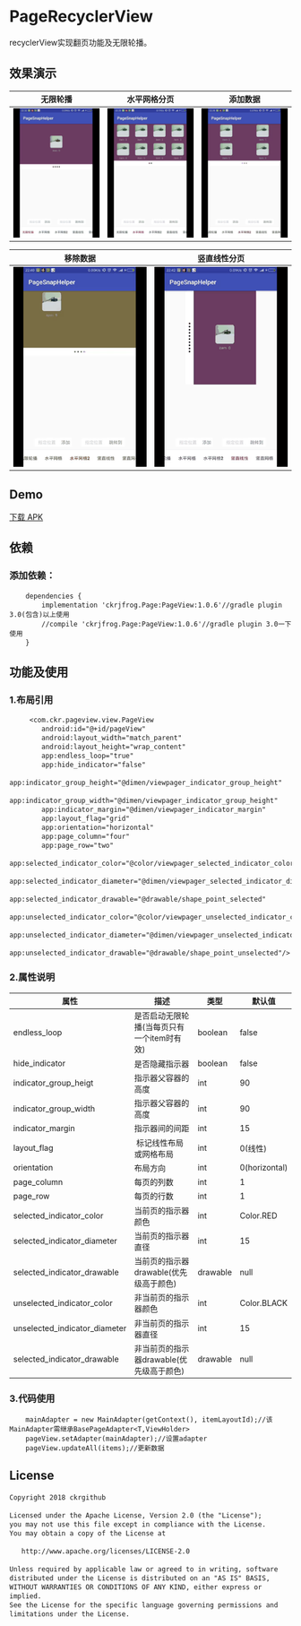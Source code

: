 # PageRecyclerView
recyclerView实现翻页功能及无限轮播。

## 效果演示
| 无限轮播     | 水平网格分页    | 添加数据    |
| ------------ | ------------------------- | ----------- |
| ![](screenRecorder/Screenshot_1.gif) | ![](screenRecorder/Screenshot_2.gif) | ![](screenRecorder/Screenshot_3.gif) |

| 移除数据  | 竖直线性分页 |
| ------------ | ------------------------- |
| ![](screenRecorder/Screenshot_4.gif) | ![](screenRecorder/Screenshot_5.gif) |

## Demo
[下载 APK](apk/app-debug.apk)

## 依赖
### 添加依赖：
```
	dependencies {
		implementation 'ckrjfrog.Page:PageView:1.0.6'//gradle plugin 3.0(包含)以上使用
		//compile 'ckrjfrog.Page:PageView:1.0.6'//gradle plugin 3.0一下使用
	}
```

## 功能及使用
### 1.布局引用
```
     <com.ckr.pageview.view.PageView
        android:id="@+id/pageView"
        android:layout_width="match_parent"
        android:layout_height="wrap_content"
        app:endless_loop="true"
        app:hide_indicator="false"
        app:indicator_group_height="@dimen/viewpager_indicator_group_height"
        app:indicator_group_width="@dimen/viewpager_indicator_group_height"
        app:indicator_margin="@dimen/viewpager_indicator_margin"
        app:layout_flag="grid"
        app:orientation="horizontal"
        app:page_column="four"
        app:page_row="two"
        app:selected_indicator_color="@color/viewpager_selected_indicator_color"
        app:selected_indicator_diameter="@dimen/viewpager_selected_indicator_diameter"
        app:selected_indicator_drawable="@drawable/shape_point_selected"
        app:unselected_indicator_color="@color/viewpager_unselected_indicator_color"
        app:unselected_indicator_diameter="@dimen/viewpager_unselected_indicator_diameter"
        app:unselected_indicator_drawable="@drawable/shape_point_unselected"/>
```
### 2.属性说明
| 属性							| 描述									 | 类型			| 默认值			|
| ----------------------------- | -------------------------------------- | ----------   | ------------- |
| endless_loop                  | 是否启动无限轮播(当每页只有一个item时有效)	 | boolean  	| false			|
| hide_indicator                | 是否隐藏指示器  						 | boolean 		| false		 	|
| indicator_group_heigt         | 指示器父容器的高度 						 | int     		| 90			|
| indicator_group_width         | 指示器父容器的高度 						 | int     		| 90			|
| indicator_margin				| 指示器间的间距  						 | int      	| 15            |
| layout_flag					| 标记线性布局或网格布局  					 | int      		| 0(线性)     	|
| orientation					| 布局方向  								 | int      	| 0(horizontal) |
| page_column					| 每页的列数  							 | int       	| 1		    	|
| page_row						| 每页的行数  							 | int       	| 1		    	|
| selected_indicator_color      | 当前页的指示器颜色  						 | int       	| Color.RED	 	|
| selected_indicator_diameter   | 当前页的指示器直径  						 | int       	| 15		 	|
| selected_indicator_drawable   | 当前页的指示器drawable(优先级高于颜色) 	 | drawable  	| null	     	|
| unselected_indicator_color	| 非当前页的指示器颜色  					 | int      	| Color.BLACK   |
| unselected_indicator_diameter	| 非当前页的指示器直径  					 | int      	| 15 		 	|
| selected_indicator_drawable   | 非当前页的指示器drawable(优先级高于颜色) 	 | drawable 	| null	     	|

### 3.代码使用
```
    mainAdapter = new MainAdapter(getContext(), itemLayoutId);//该MainAdapter需继承BasePageAdapter<T,ViewHolder>
    pageView.setAdapter(mainAdapter);//设置adapter
    pageView.updateAll(items);//更新数据
```

License
-------

    Copyright 2018 ckrgithub

    Licensed under the Apache License, Version 2.0 (the "License");
    you may not use this file except in compliance with the License.
    You may obtain a copy of the License at

       http://www.apache.org/licenses/LICENSE-2.0

    Unless required by applicable law or agreed to in writing, software
    distributed under the License is distributed on an "AS IS" BASIS,
    WITHOUT WARRANTIES OR CONDITIONS OF ANY KIND, either express or implied.
    See the License for the specific language governing permissions and
    limitations under the License.
